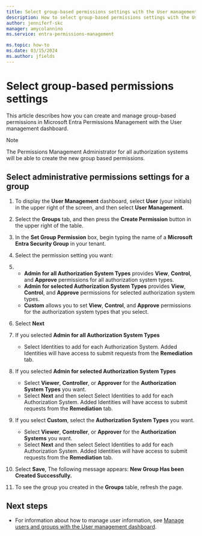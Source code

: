 ```yaml
---
title: Select group-based permissions settings with the User management dashboard
description: How to select group-based permissions settings with the User management dashboard.
author: jenniferf-skc
manager: amycolannino
ms.service: entra-permissions-management

ms.topic: how-to
ms.date: 03/15/2024
ms.author: jfields
---
```


# Select group-based permissions settings

This article describes how you can create  and manage group-based permissions in Microsoft Entra Permissions Management with the User management dashboard.

> [!NOTE] 
> The Permissions Management Administrator for all authorization systems will be able to create the new group based permissions.

## Select administrative permissions settings for a group

1. To display the **User Management** dashboard, select **User** (your initials) in the upper right of the screen, and then select **User Management**.
1. Select the **Groups** tab, and then press the **Create Permission** button in the upper right of the table.
1. In the **Set Group Permission** box, begin typing the name of a **Microsoft Entra Security Group** in your tenant.

1. Select the permission setting you want:
2.
    - **Admin for all Authorization System Types** provides **View**, **Control**, and **Approve** permissions for all authorization system types.
    - **Admin for selected Authorization System Types** provides **View**, **Control**, and **Approve** permissions for selected authorization system types.
    - **Custom** allows you to set **View**, **Control**, and **Approve** permissions for the authorization system types that you select.
1. Select **Next**

1. If you selected **Admin for all Authorization System Types**
    - Select Identities to add for each Authorization System. Added Identities will have access to submit requests from the **Remediation** tab.

1. If you selected **Admin for selected Authorization System Types**
    - Select **Viewer**, **Controller**, or **Approver** for the **Authorization System Types** you want.
    - Select **Next** and then select Select Identities to add for each Authorization System. Added Identities will have access to submit requests from the **Remediation** tab.

1. If you select **Custom**, select the **Authorization System Types** you want.
    - Select **Viewer**, **Controller**, or **Approver** for the **Authorization Systems** you want.
    - Select **Next** and then select Select Identities to add for each Authorization System. Added Identities will have access to submit requests from the **Remediation** tab.

1. Select **Save**, The following message appears: **New Group Has been Created Successfully.**
1. To see the group you created in the **Groups** table, refresh the page.

## Next steps

- For information about how to manage user information, see [Manage users and groups with the User management dashboard](ui-user-management.md).
